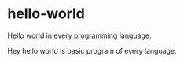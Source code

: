 # hello-world
Hello world in every programming language.

Hey hello world is basic program of every language.
